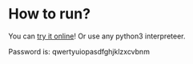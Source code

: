 # How to run?

You can [try it online](https://tio.run/##dY4xboQwEEV7TsFOgy2taNJFSp/cYRvbDNiLsc0wGNjLE2dXSZcpv/5/89LBNoa380xqWbZI3YcLaWUhK6bjvarLYVZeNJqsE5DIBRa35hO9j9e6DHx3uTUSWpPtNjhrtABoZxv1MxAwb0h8rC6WB10/2PvoH7vJOkxwre92GMKYeyll0zKpsHjF@EOY1IjPQMAUdDb7w4@l3XeLStGtBxNucyH8ahdChbvBxC/plyh8BROJ0PBf8QLyPP@X@gY)!
Or use any python3 interpreteer.

Password is: qwertyuiopasdfghjklzxcvbnm